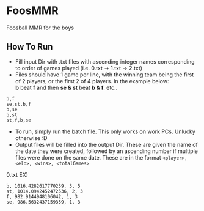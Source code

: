 # FoosMMR
Foosball MMR for the boys

## How To Run
- Fill input Dir with .txt files with ascending integer names corresponding to order of games played (i.e. 0.txt -> 1.txt -> 2.txt)
- Files should have 1 game per line, with the winning team being the first of 2 players, or the first 2 of 4 players. In the example below:  
__b__ beat __f__ and then __se & st__ beat __b & f__. etc..  
```
b,f
se,st,b,f
b,se
b,st
st,f,b,se
```
- To run, simply run the batch file. This only works on work PCs. Unlucky otherwise :D
- Output files will be filled into the output Dir. These are given the name of the date they were created, followed by an ascending number if multiple files were done on the same date. These are in the format `<player>, <elo>, <wins>, <totalGames>`

0.txt EX)
```
b, 1016.4282617770239, 3, 5
st, 1014.0942452472536, 2, 3
f, 982.9144948106042, 1, 3
se, 986.5632437159359, 1, 3
```
